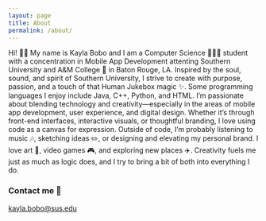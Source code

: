 ```yaml
---
layout: page
title: About
permalink: /about/
---
```


Hi! 👋🏽 My name is Kayla Bobo and I am a Computer Science 👩🏽‍💻 student with a concentration in Mobile App Development attenting Southern
University and A&M College 🐆 in Baton Rouge, LA. Inspired by the soul, sound, and spirit of Southern University, I strive to create with
purpose, passion, and a touch of that Human Jukebox magic ✨. Some programming languages I enjoy include Java, C++, Python, and HTML. I’m
passionate about blending technology and creativity—especially in the areas of mobile app development, user experience, and digital design.
Whether it’s through front-end interfaces, interactive visuals, or thoughtful branding, I love using code as a canvas for expression.
Outside of code, I’m probably listening to music 🎶, sketching ideas ✏️, or designing and elevating my personal brand. I love art 🎨, video
games 🎮, and exploring new places ✈️. Creativity fuels me just as much as logic does, and I try to bring a bit of both into everything I do.


### Contact me 📧 

[kayla.bobo@sus.edu](mailto:kayla.bobo@subr.edu)
